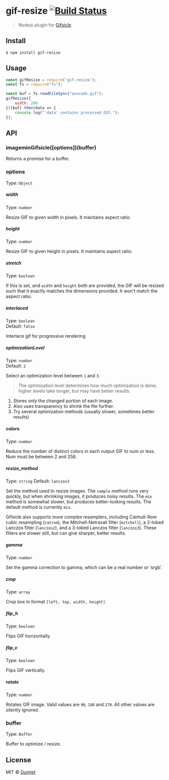 # gif-resize [![Build Status](https://travis-ci.org/gumlet/gif-resize.svg?branch=master)](https://travis-ci.org/gumlet/gif-resize)

> Nodejs plugin for [Gifsicle](https://www.lcdf.org/gifsicle/)


## Install

```
$ npm install gif-resize
```

## Usage

```js
const gifResize = require('gif-resize');
const fs = require("fs");

const buf = fs.readFileSync("avocado.gif");
gifResize({
	width: 200
})(buf).then(data => {
	console.log("'data' contains processed GIF.");
});
```

## API

### imageminGifsicle([options])(buffer)

Returns a promise for a buffer.

### options

Type: `Object`

##### width

Type: `number`

Resize GIF to given width in pixels. It maintains aspect ratio.

##### height

Type: `number`

Resize GIF to given height in pixels. It maintains aspect ratio.

##### stretch

Type: `boolean`

If this is set, and `width` and `height` both are provided, the GIF will be resized such that it exactly matches the dimensions provided. It won't match the aspect ratio.

##### interlaced

Type: `boolean`<br>
Default: `false`

Interlace gif for progressive rendering.

##### optimizationLevel

Type: `number`<br>
Default: `2`

Select an optimization level between `1` and `3`.

> The optimization level determines how much optimization is done; higher levels take longer, but may have better results.

1. Stores only the changed portion of each image.
2. Also uses transparency to shrink the file further.
3. Try several optimization methods (usually slower, sometimes better results)

##### colors

Type: `number`

Reduce the number of distinct colors in each output GIF to num or less. Num must be between 2 and 256.

##### resize_method

Type: `string`
Default: `lanczos3`

Set the method used to resize images. The `sample` method runs very quickly, but when shrinking images, it produces noisy results. The `mix` method is somewhat slower, but produces better-looking results. The default method is currently `mix`.

Gifsicle also supports more complex resamplers, including Catmull-Rom cubic resampling (`catrom`), the Mitchell-Netravali filter (`mitchell`), a 2-lobed Lanczos filter (`lanczos2`), and a 3-lobed Lanczos filter (`lanczos3`). These filters are slower still, but can give sharper, better results.

##### gamma

Type: `number`

Set the gamma correction to gamma, which can be a real number or ‘srgb’.

##### crop

Type: `array`

Crop box in format `[left, top, width, height]`.

##### flip_h

Type: `boolean`

Flips GIF horizontally.

##### flip_v

Type: `boolean`

Flips GIF vertically.

##### rotate

Type: `number`

Rotates GIF image. Valid values are `90`, `180` and `270`. All other values are silently ignored.


### buffer

Type: `Buffer`

Buffer to optimize / resize.


## License

MIT © [Gumlet](https://github.com/gumlet)
